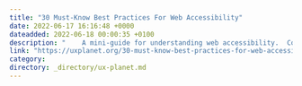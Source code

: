 ```yaml
---
title: "30 Must-Know Best Practices For Web Accessibility"
date: 2022-06-17 16:16:48 +0000
dateadded: 2022-06-18 00:00:35 +0100
description: "    A mini-guide for understanding web accessibility.  Continue reading on UX Planet »  "
link: "https://uxplanet.org/30-must-know-best-practices-for-web-accessibility-df1b3258ebdc?source=rss----819cc2aaeee0---4"
category:
directory: _directory/ux-planet.md
---
```


